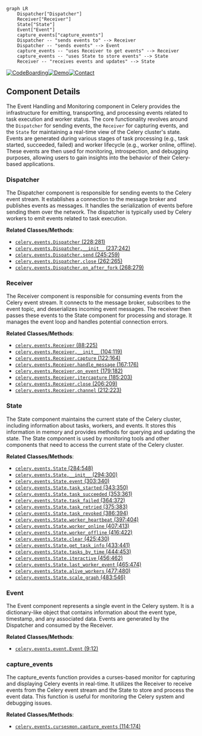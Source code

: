```mermaid
graph LR
    Dispatcher["Dispatcher"]
    Receiver["Receiver"]
    State["State"]
    Event["Event"]
    capture_events["capture_events"]
    Dispatcher -- "sends events to" --> Receiver
    Dispatcher -- "sends events" --> Event
    capture_events -- "uses Receiver to get events" --> Receiver
    capture_events -- "uses State to store events" --> State
    Receiver -- "receives events and updates" --> State
```
[![CodeBoarding](https://img.shields.io/badge/Generated%20by-CodeBoarding-9cf?style=flat-square)](https://github.com/CodeBoarding/GeneratedOnBoardings)[![Demo](https://img.shields.io/badge/Try%20our-Demo-blue?style=flat-square)](https://www.codeboarding.org/demo)[![Contact](https://img.shields.io/badge/Contact%20us%20-%20codeboarding@gmail.com-lightgrey?style=flat-square)](mailto:codeboarding@gmail.com)

## Component Details

The Event Handling and Monitoring component in Celery provides the infrastructure for emitting, transporting, and processing events related to task execution and worker status. The core functionality revolves around the `Dispatcher` for sending events, the `Receiver` for capturing events, and the `State` for maintaining a real-time view of the Celery cluster's state. Events are generated during various stages of task processing (e.g., task started, succeeded, failed) and worker lifecycle (e.g., worker online, offline). These events are then used for monitoring, introspection, and debugging purposes, allowing users to gain insights into the behavior of their Celery-based applications.

### Dispatcher
The Dispatcher component is responsible for sending events to the Celery event stream. It establishes a connection to the message broker and publishes events as messages. It handles the serialization of events before sending them over the network. The dispatcher is typically used by Celery workers to emit events related to task execution.


**Related Classes/Methods**:

- <a href="https://github.com/celery/celery/blob/master/celery/events/dispatcher.py#L228-L281" target="_blank" rel="noopener noreferrer">`celery.events.Dispatcher` (228:281)</a>
- <a href="https://github.com/celery/celery/blob/master/celery/events/dispatcher.py#L237-L242" target="_blank" rel="noopener noreferrer">`celery.events.Dispatcher.__init__` (237:242)</a>
- <a href="https://github.com/celery/celery/blob/master/celery/events/dispatcher.py#L245-L259" target="_blank" rel="noopener noreferrer">`celery.events.Dispatcher.send` (245:259)</a>
- <a href="https://github.com/celery/celery/blob/master/celery/events/dispatcher.py#L262-L265" target="_blank" rel="noopener noreferrer">`celery.events.Dispatcher.close` (262:265)</a>
- <a href="https://github.com/celery/celery/blob/master/celery/events/dispatcher.py#L268-L279" target="_blank" rel="noopener noreferrer">`celery.events.Dispatcher.on_after_fork` (268:279)</a>


### Receiver
The Receiver component is responsible for consuming events from the Celery event stream. It connects to the message broker, subscribes to the event topic, and deserializes incoming event messages. The receiver then passes these events to the State component for processing and storage. It manages the event loop and handles potential connection errors.


**Related Classes/Methods**:

- <a href="https://github.com/celery/celery/blob/master/celery/events/dispatcher.py#L88-L225" target="_blank" rel="noopener noreferrer">`celery.events.Receiver` (88:225)</a>
- <a href="https://github.com/celery/celery/blob/master/celery/events/dispatcher.py#L104-L119" target="_blank" rel="noopener noreferrer">`celery.events.Receiver.__init__` (104:119)</a>
- <a href="https://github.com/celery/celery/blob/master/celery/events/dispatcher.py#L122-L164" target="_blank" rel="noopener noreferrer">`celery.events.Receiver.capture` (122:164)</a>
- <a href="https://github.com/celery/celery/blob/master/celery/events/dispatcher.py#L167-L176" target="_blank" rel="noopener noreferrer">`celery.events.Receiver.handle_message` (167:176)</a>
- <a href="https://github.com/celery/celery/blob/master/celery/events/dispatcher.py#L179-L182" target="_blank" rel="noopener noreferrer">`celery.events.Receiver.on_event` (179:182)</a>
- <a href="https://github.com/celery/celery/blob/master/celery/events/dispatcher.py#L185-L203" target="_blank" rel="noopener noreferrer">`celery.events.Receiver.itercapture` (185:203)</a>
- <a href="https://github.com/celery/celery/blob/master/celery/events/dispatcher.py#L206-L209" target="_blank" rel="noopener noreferrer">`celery.events.Receiver.close` (206:209)</a>
- <a href="https://github.com/celery/celery/blob/master/celery/events/dispatcher.py#L212-L223" target="_blank" rel="noopener noreferrer">`celery.events.Receiver.channel` (212:223)</a>


### State
The State component maintains the current state of the Celery cluster, including information about tasks, workers, and events. It stores this information in memory and provides methods for querying and updating the state. The State component is used by monitoring tools and other components that need to access the current state of the Celery cluster.


**Related Classes/Methods**:

- <a href="https://github.com/celery/celery/blob/master/celery/events/dispatcher.py#L284-L548" target="_blank" rel="noopener noreferrer">`celery.events.State` (284:548)</a>
- <a href="https://github.com/celery/celery/blob/master/celery/events/dispatcher.py#L294-L300" target="_blank" rel="noopener noreferrer">`celery.events.State.__init__` (294:300)</a>
- <a href="https://github.com/celery/celery/blob/master/celery/events/dispatcher.py#L303-L340" target="_blank" rel="noopener noreferrer">`celery.events.State.event` (303:340)</a>
- <a href="https://github.com/celery/celery/blob/master/celery/events/dispatcher.py#L343-L350" target="_blank" rel="noopener noreferrer">`celery.events.State.task_started` (343:350)</a>
- <a href="https://github.com/celery/celery/blob/master/celery/events/dispatcher.py#L353-L361" target="_blank" rel="noopener noreferrer">`celery.events.State.task_succeeded` (353:361)</a>
- <a href="https://github.com/celery/celery/blob/master/celery/events/dispatcher.py#L364-L372" target="_blank" rel="noopener noreferrer">`celery.events.State.task_failed` (364:372)</a>
- <a href="https://github.com/celery/celery/blob/master/celery/events/dispatcher.py#L375-L383" target="_blank" rel="noopener noreferrer">`celery.events.State.task_retried` (375:383)</a>
- <a href="https://github.com/celery/celery/blob/master/celery/events/dispatcher.py#L386-L394" target="_blank" rel="noopener noreferrer">`celery.events.State.task_revoked` (386:394)</a>
- <a href="https://github.com/celery/celery/blob/master/celery/events/dispatcher.py#L397-L404" target="_blank" rel="noopener noreferrer">`celery.events.State.worker_heartbeat` (397:404)</a>
- <a href="https://github.com/celery/celery/blob/master/celery/events/dispatcher.py#L407-L413" target="_blank" rel="noopener noreferrer">`celery.events.State.worker_online` (407:413)</a>
- <a href="https://github.com/celery/celery/blob/master/celery/events/dispatcher.py#L416-L422" target="_blank" rel="noopener noreferrer">`celery.events.State.worker_offline` (416:422)</a>
- <a href="https://github.com/celery/celery/blob/master/celery/events/dispatcher.py#L425-L430" target="_blank" rel="noopener noreferrer">`celery.events.State.clear` (425:430)</a>
- <a href="https://github.com/celery/celery/blob/master/celery/events/dispatcher.py#L433-L441" target="_blank" rel="noopener noreferrer">`celery.events.State.get_task_info` (433:441)</a>
- <a href="https://github.com/celery/celery/blob/master/celery/events/dispatcher.py#L444-L453" target="_blank" rel="noopener noreferrer">`celery.events.State.tasks_by_time` (444:453)</a>
- <a href="https://github.com/celery/celery/blob/master/celery/events/dispatcher.py#L456-L462" target="_blank" rel="noopener noreferrer">`celery.events.State.iteractive` (456:462)</a>
- <a href="https://github.com/celery/celery/blob/master/celery/events/dispatcher.py#L465-L474" target="_blank" rel="noopener noreferrer">`celery.events.State.last_worker_event` (465:474)</a>
- <a href="https://github.com/celery/celery/blob/master/celery/events/dispatcher.py#L477-L480" target="_blank" rel="noopener noreferrer">`celery.events.State.alive_workers` (477:480)</a>
- <a href="https://github.com/celery/celery/blob/master/celery/events/dispatcher.py#L483-L546" target="_blank" rel="noopener noreferrer">`celery.events.State.scale_graph` (483:546)</a>


### Event
The Event component represents a single event in the Celery system. It is a dictionary-like object that contains information about the event type, timestamp, and any associated data. Events are generated by the Dispatcher and consumed by the Receiver.


**Related Classes/Methods**:

- <a href="https://github.com/celery/celery/blob/master/celery/events/dispatcher.py#L9-L12" target="_blank" rel="noopener noreferrer">`celery.events.event.Event` (9:12)</a>


### capture_events
The capture_events function provides a curses-based monitor for capturing and displaying Celery events in real-time. It utilizes the Receiver to receive events from the Celery event stream and the State to store and process the event data. This function is useful for monitoring the Celery system and debugging issues.


**Related Classes/Methods**:

- <a href="https://github.com/celery/celery/blob/master/celery/events/dispatcher.py#L114-L174" target="_blank" rel="noopener noreferrer">`celery.events.cursesmon.capture_events` (114:174)</a>